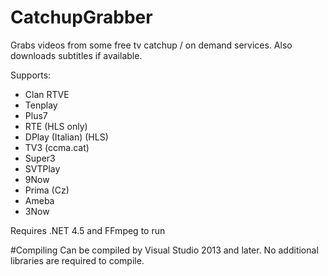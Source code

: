 # CatchupGrabber
Grabs videos from some free tv catchup / on demand services.
Also downloads subtitles if available.

Supports:
+ Clan RTVE
+ Tenplay
+ Plus7
+ RTE (HLS only)
+ DPlay (Italian) (HLS)
+ TV3 (ccma.cat)
+ Super3
+ SVTPlay
+ 9Now
+ Prima (Cz)
+ Ameba
+ 3Now

Requires .NET 4.5 and FFmpeg to run

#Compiling
Can be compiled by Visual Studio 2013 and later. No additional libraries are required to compile.